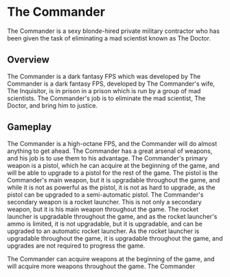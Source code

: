 # The Commander

The Commander is a sexy blonde-hired private military contractor who has been given the task of eliminating a mad scientist known as The Doctor.

## Overview

The Commander is a dark fantasy FPS which was developed by                                                                                        The Commander is a dark fantasy FPS, developed by                                               The Commander's wife, The Inquisitor, is in prison in a prison which is run by a group of mad scientists. The Commander's job is to eliminate the mad scientist, The Doctor, and bring him to justice.

## Gameplay

The Commander is a high-octane FPS, and the Commander will do almost anything to get ahead. The Commander has a great arsenal of weapons, and his job is to use them to his advantage. The Commander's primary weapon is a pistol, which he can acquire at the beginning of the game, and will be able to upgrade to a pistol for the rest of the game. The pistol is the Commander's main weapon, but it is upgradable throughout the game, and while it is not as powerful as the pistol, it is not as hard to upgrade, as the pistol can be upgraded to a semi-automatic pistol. The Commander's secondary weapon is a rocket launcher. This is not only a secondary weapon, but it is his main weapon throughout the game. The rocket launcher is upgradable throughout the game, and as the rocket launcher's ammo is limited, it is not upgradable, but it is upgradable, and can be upgraded to an automatic rocket launcher. As the rocket launcher is upgradable throughout the game, it is upgradable throughout the game, and upgrades are not required to progress the game.

The Commander can acquire weapons at the beginning of the game, and will acquire more weapons throughout the game. The Commander